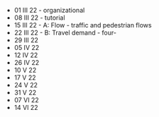 * 01 III 22 - organizational
* 08 III 22 - tutorial
* 15 III 22 - A: Flow - traffic and pedestrian flows
* 22 III 22 - B: Travel demand - four-
* 29 III 22
* 05 IV 22
* 12 IV 22
* 26 IV 22
* 10 V 22
* 17 V 22
* 24 V 22
* 31 V 22
* 07 VI 22
* 14 VI 22